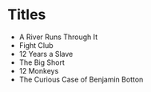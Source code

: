 # Titles

- A River Runs Through It
- Fight Club
- 12 Years a Slave
- The Big Short
- 12 Monkeys
- The Curious Case of Benjamin Botton
